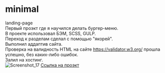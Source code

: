 # minimal
landing-page <br/>
Первый проэкт где я научился делать бургер-меню. <br/>
В проекте использовал БЭМ, SCSS, GULP. <br/>
Переход к разделам сделал с помощью "якорей". <br/>
Выполнил аддаптив сайта. <br/>
Проверка на валидность HTML на сайте https://validator.w3.org/ прошла успешно, без каких-либо ошибок. <br/>
Залил на хостинг. <br/>
![Screenshot_17](https://user-images.githubusercontent.com/119508598/207017166-50008931-9b9e-437b-926f-94fc6c492bce.png)
<a href="https://mini-mal.netlify.app/">Ссылка на проэкт<a/>
